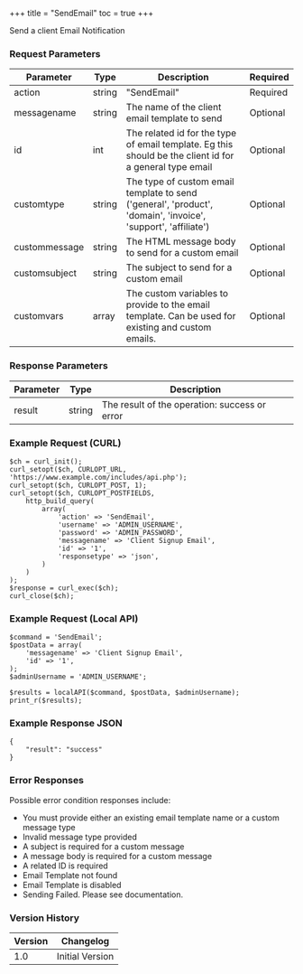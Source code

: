 +++
title = "SendEmail"
toc = true
+++

Send a client Email Notification

### Request Parameters

| Parameter | Type | Description | Required |
| --------- | ---- | ----------- | -------- |
| action | string | "SendEmail" | Required |
| messagename | string | The name of the client email template to send | Optional |
| id | int | The related id for the type of email template. Eg this should be the client id for a general type email | Optional |
| customtype | string | The type of custom email template to send ('general', 'product', 'domain', 'invoice', 'support', 'affiliate') | Optional |
| custommessage | string | The HTML message body to send for a custom email | Optional |
| customsubject | string | The subject to send for a custom email | Optional |
| customvars | array | The custom variables to provide to the email template. Can be used for existing and custom emails. | Optional |

### Response Parameters

| Parameter | Type | Description |
| --------- | ---- | ----------- |
| result | string | The result of the operation: success or error |


### Example Request (CURL)

```
$ch = curl_init();
curl_setopt($ch, CURLOPT_URL, 'https://www.example.com/includes/api.php');
curl_setopt($ch, CURLOPT_POST, 1);
curl_setopt($ch, CURLOPT_POSTFIELDS,
    http_build_query(
        array(
            'action' => 'SendEmail',
            'username' => 'ADMIN_USERNAME',
            'password' => 'ADMIN_PASSWORD',
            'messagename' => 'Client Signup Email',
            'id' => '1',
            'responsetype' => 'json',
        )
    )
);
$response = curl_exec($ch);
curl_close($ch);
```


### Example Request (Local API)

```
$command = 'SendEmail';
$postData = array(
    'messagename' => 'Client Signup Email',
    'id' => '1',
);
$adminUsername = 'ADMIN_USERNAME';

$results = localAPI($command, $postData, $adminUsername);
print_r($results);
```


### Example Response JSON

```
{
    "result": "success"
}
```


### Error Responses

Possible error condition responses include:

* You must provide either an existing email template name or a custom message type
* Invalid message type provided
* A subject is required for a custom message
* A message body is required for a custom message
* A related ID is required
* Email Template not found
* Email Template is disabled
* Sending Failed. Please see documentation.


### Version History

| Version | Changelog |
| ------- | --------- |
| 1.0 | Initial Version |
